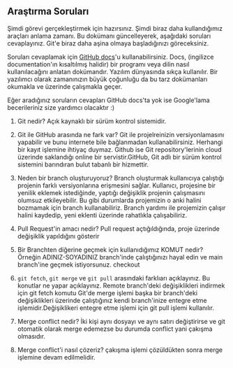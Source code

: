 ## Araştırma Soruları

Şimdi görevi gerçekleştirmek için hazırsınız. Şimdi biraz daha kullandığımız araçları anlama zamanı. Bu dokümanı güncelleyerek, aşağıdaki soruları cevaplayınız. Git'e biraz daha aşina olmaya başladığınızı göreceksiniz. 

Soruları cevaplamak için [GitHub docs](https://docs.github.com/en)'u kullanabilirsiniz. Docs, (ingilizce documentation'ın kısaltılmış halidir) bir programı veya dilin nasıl kullanılacağını anlatan dokümandır. Yazılım dünyasında sıkça kullanılır. Bir yazılımcı olarak zamanınızın büyük çoğunluğu da bu tarz dokümanları okumakla ve üzerinde çalışmakla geçer.

Eğer aradığınız soruların cevapları GitHub docs'ta yok ise Google'lama becerileriniz size yardımcı olacaktır :)

1. Git nedir?
Açık kaynaklı bir sürüm kontrol sistemidir.
2. Git ile GitHub arasında ne fark var?
 Git ile projelreinizin versiyonlamasını yapabilir ve bunu internete bile bağlanmadan kullanabilirsiniz. Herhangi bir kayıt işlemine ihtiyaç duymaz. Github ise Git repository'lerinin cloud üzerinde saklandığı online bir servistir.GitHub, Git adlı bir sürüm kontrol sistemini  barındıran bulut tabanlı bir hizmettir.
3. Neden bir branch oluşturuyoruz? 
Branch oluşturmak kullanıcıya çalıştığı projenin farklı versiyonlarına erişmesini sağlar. Kullanıcı, projesine bir yenilik eklemek istediğinde, yaptığı değişiklik projenin çalışmasını olumsuz etkileyebilir. Bu gibi durumlarda projemizin o anki halini bozmamak için branch kullanabiliriz. Branch yardımı ile projemizin çalışır halini kaydedip, yeni eklenti üzerinde rahatlıkla çalışabiliriz.
4. Pull Request'in amacı nedir?
Pull request açtığıldığında, proje üzerinde değişiklik yapıldığını gösterir

5. Bir Branchten diğerine geçmek için kullanıdığımız KOMUT nedir? Örneğin ADINIZ-SOYADINIZ branch'inde çalıştığınızı hayal edin ve main branch'ine geçmek istiyorsunuz.
checkout
6. `git fetch`, `git merge` ve `git pull` arasındaki farklıarı açıklayınız. Bu konutlar ne yapar açıklayınız.
Remote branch'deki değişiklikleri indirmek için git fetch komutu
Git'de merge işlemi başka bir branch'deki değişiklikleri üzerinde çalıştığınız kendi branch'inize entegre etme işlemidir.Değişiklikeri entegre etme işlemi için git pull işlemi kullanılır.
7. Merge conflict nedir?
İki kişi aynı dosyayı ve aynı satırı değiştirirse ve git otomatik olarak merge edemezse bu durumda conflict yani çakışma olmasıdır.
8. Merge conflict'i nasıl çözeriz?
çakışma işlemi çözüldükten sonra merge işlemine devam edilmelidir.
